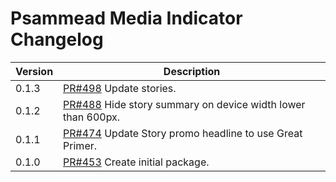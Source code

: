 # Psammead Media Indicator Changelog

<!-- prettier-ignore -->
| Version | Description |
| ------- | ----------- |
| 0.1.3   | [PR#498](https://github.com/bbc/psammead/pull/498) Update stories. |
| 0.1.2   | [PR#488](https://github.com/BBC-News/psammead/pull/488) Hide story summary on device width lower than 600px. |
| 0.1.1   | [PR#474](https://github.com/BBC-News/psammead/pull/474) Update Story promo headline to use Great Primer. |
| 0.1.0   | [PR#453](https://github.com/BBC-News/psammead/pull/453) Create initial package. |

